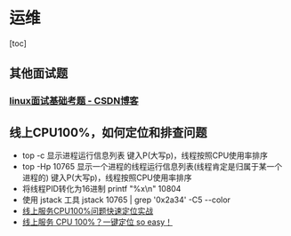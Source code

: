 # 运维

[toc]

## 其他面试题

###  [linux面试基础考题 - CSDN博客](http://blog.csdn.net/hzrandd/article/details/50787483)

## 线上CPU100%，如何定位和排查问题

- top -c 显示进程运行信息列表 键入P(大写p)，线程按照CPU使用率排序
- top -Hp 10765 显示一个进程的线程运行信息列表(线程肯定是归属于某一个进程的) 键入P(大写p)，线程按照CPU使用率排序
- 将线程PID转化为16进制 printf "%x\n" 10804
- 使用 jstack 工具 jstack 10765 | grep '0x2a34' -C5 --color
- [线上服务CPU100%问题快速定位实战](http://www.cnblogs.com/winner-0715/p/7521638.html)
- [线上服务 CPU 100%？一键定位 so easy！](https://my.oschina.net/leejun2005/blog/1524687)